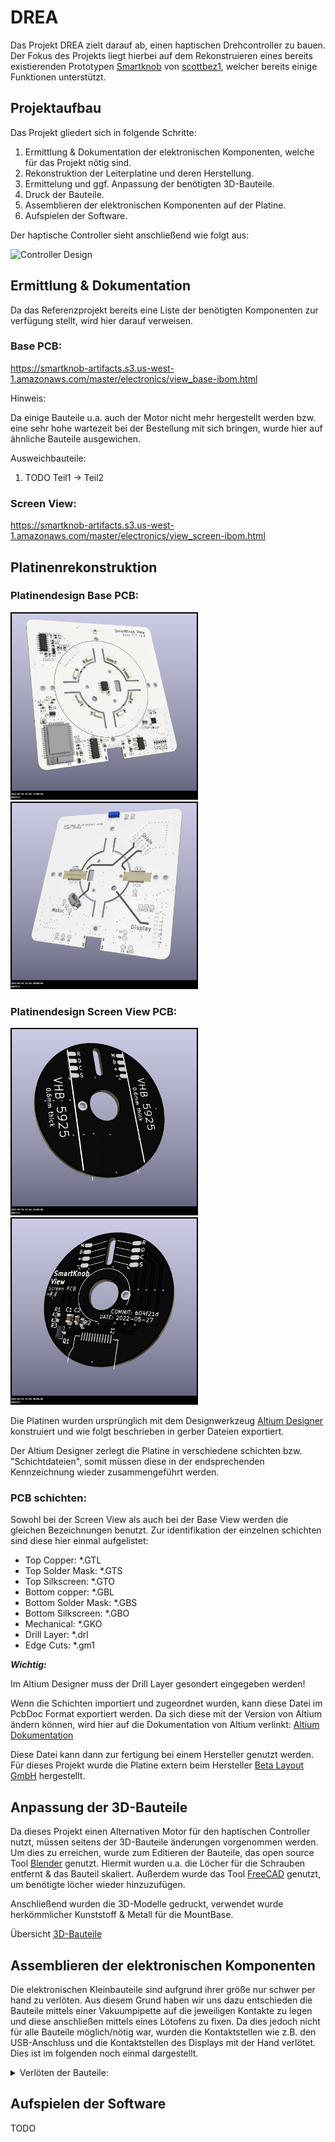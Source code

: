# DREA

Das Projekt DREA zielt darauf ab, einen haptischen Drehcontroller zu bauen.
Der Fokus des Projekts liegt hierbei auf dem Rekonstruieren eines bereits existierenden Prototypen 
[Smartknob](https://github.com/scottbez1/smartknob) von [scottbez1](https://github.com/scottbez1), welcher bereits einige Funktionen unterstützt.

## Projektaufbau

Das Projekt gliedert sich in folgende Schritte:

1. Ermittlung & Dokumentation der elektronischen Komponenten, welche für das Projekt nötig sind.
2. Rekonstruktion der Leiterplatine und deren Herstellung.
3. Ermittelung und ggf. Anpassung der benötigten 3D-Bauteile.
4. Druck der Bauteile.
5. Assemblieren der elektronischen Komponenten auf der Platine.
6. Aufspielen der Software.


Der haptische Controller sieht anschließend wie folgt aus:

![Controller Design](images/explodedv145.gif)

## Ermittlung & Dokumentation

Da das Referenzprojekt bereits eine Liste der benötigten Komponenten zur verfügung stellt, wird hier darauf verweisen.

### Base PCB:

https://smartknob-artifacts.s3.us-west-1.amazonaws.com/master/electronics/view_base-ibom.html

Hinweis:

Da einige Bauteile u.a. auch der Motor nicht mehr hergestellt werden bzw. eine sehr hohe wartezeit bei der Bestellung mit sich bringen,
wurde hier auf ähnliche Bauteile ausgewichen.

Ausweichbauteile:
1. TODO Teil1 &#8594; Teil2

### Screen View:

https://smartknob-artifacts.s3.us-west-1.amazonaws.com/master/electronics/view_screen-ibom.html


## Platinenrekonstruktion

### Platinendesign Base PCB:

<img height="300" src="images/view_base-front-3d.png" width="300"/> <img height="300" src="images/view_base-back-3d.png" width="300">


### Platinendesign Screen View PCB:

<img height="300" src="images/view_screen-front-3d.png" width="300"> <img height="300" src="images/view_screen-back-3d.png" width="300">

Die Platinen wurden ursprünglich mit dem Designwerkzeug [Altium Designer](https://www.altium.com/de) konstruiert und wie folgt beschrieben in gerber Dateien exportiert.

Der Altium Designer zerlegt die Platine in verschiedene schichten bzw. "Schichtdateien", somit müssen diese in der endsprechenden Kennzeichnung
wieder zusammengeführt werden.

### PCB schichten:

Sowohl bei der Screen View als auch bei der Base View werden die gleichen Bezeichnungen benutzt.
Zur identifikation der einzelnen schichten sind diese hier einmal aufgelistet:


- Top Copper: *.GTL
- Top Solder Mask: *.GTS
- Top Silkscreen: *.GTO
- Bottom copper: *.GBL
- Bottom Solder Mask: *.GBS
- Bottom Silkscreen: *.GBO
- Mechanical: *.GKO
- Drill Layer: *.drl
- Edge Cuts: *.gm1

_**Wichtig:**_ 

Im Altium Designer muss der Drill Layer gesondert eingegeben werden! 

Wenn die Schichten importiert und zugeordnet wurden, kann diese Datei im PcbDoc Format exportiert werden.
Da sich diese mit der Version von Altium ändern können, wird hier auf die Dokumentation von Altium verlinkt:
[Altium Dokumentation](https://www.altium.com/documentation/knowledge-base/altium-designer/gerber-to-pcb)

Diese Datei kann dann zur fertigung bei einem Hersteller genutzt werden. 
Für dieses Projekt wurde die Platine extern beim Hersteller [Beta Layout GmbH](https://de.beta-layout.com/leiterplatten/) 
hergestellt.


## Anpassung der 3D-Bauteile

Da dieses Projekt einen Alternativen Motor für den haptischen Controller nutzt, müssen seitens der 3D-Bauteile 
änderungen vorgenommen werden. 
Um dies zu erreichen, wurde zum Editieren der Bauteile, das open source Tool [Blender](https://www.blender.org/) genutzt.
Hiermit wurden u.a. die Löcher für die Schrauben entfernt & das Bauteil skaliert.
Außerdem wurde das Tool [FreeCAD](https://www.freecadweb.org/) genutzt, um benötigte löcher wieder hinzuzufügen.

Anschließend wurden die 3D-Modelle gedruckt, verwendet wurde herkömmlicher Kunststoff & Metall für die MountBase.

Übersicht [3D-Bauteile](https://bezeklabs.autodesk360.com/g/shares/SH35dfcQT936092f0e4372570ef992887b79)

## Assemblieren der elektronischen Komponenten

Die elektronischen Kleinbauteile sind aufgrund ihrer größe nur schwer per hand zu verlöten. Aus diesem Grund haben wir uns
dazu entschieden die Bauteile mittels einer Vakuumpipette auf die jeweiligen Kontakte zu legen und diese anschließen mittels eines
Lötofens zu fixen. Da dies jedoch nicht für alle Bauteile möglich/nötig war, wurden die Kontaktstellen wie z.B. den USB-Anschluss
und die Kontaktstellen des Displays mit der Hand verlötet. Dies ist im folgenden noch einmal dargestellt.
<details>
  <summary>Verlöten der Bauteile: </summary>
<img height="300" src="images/usbLöten.jpeg" width="300"> <img height="300" src="images/draht.jpeg" width="300">
<img height="300" src="images/lötkolben.jpeg" width="300"> <img height="300" src="images/usbLöten.jpeg" width="300">
<img height="300" src="images/usb_mikroskop.jpeg" width="300"> <img height="300" src="images/usb.jpeg" width="300">
<img height="300" src="images/mikroskop.jpeg" width="300"> <img height="300" src="images/screen_löten.jpeg" width="300"> 
<img height="300" src="images/screen.jpeg" width="300"> <img height="300" src="images/ofen.jpeg" width="300">
</details>

## Aufspielen der Software

TODO